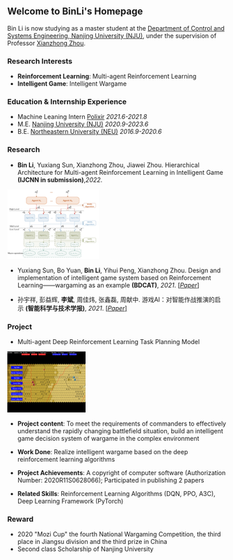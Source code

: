 ## Welcome to BinLi's Homepage
Bin Li is now studying as a master student at the [Department of Control and Systems Engineering, Nanjing University (NJU)](https://sme.nju.edu.cn/main.htm), under the supervision of Professor [Xianzhong Zhou](https://sme.nju.edu.cn/zxz/list.htm).
### Research Interests
- **Reinforcement Learning**: Multi-agent Reinforcement Learning
- **Intelligent Game**: Intelligent Wargame

### Education & Internship Experience
- Machine Leaning Intern [Polixir](http://polixir.ai/)  *2021.6-2021.8*
- M.E. [Nanjing University (NJU)](https://www.nju.edu.cn/main.htm)   *2020.9-2023.6*
- B.E. [Northeastern University (NEU)](http://www.neu.edu.cn/)   *2016.9-2020.6*

### Research
- **Bin Li**, Yuxiang Sun, Xianzhong Zhou, Jiawei Zhou. Hierarchical Architecture for Multi-agent Reinforcement Learning in Intelligent Game **(IJCNN in submission)**,*2022*. 

<img src="/h-model.png" alt="h-model" width="210" height="160" align="bottom" />

- Yuxiang Sun, Bo Yuan, **Bin Li**, Yihui Peng, Xianzhong Zhou. Design and implementation of intelligent game system based on Reinforcement Learning——wargaming as an example **(BDCAT)**, *2021*. <a href="/wargame.pdf">[*Paper*]</a>

- 孙宇祥, 彭益辉, **李斌**, 周佳炜, 张鑫磊, 周献中. 游戏AI：对智能作战推演的启示 **(智能科学与技术学报)**, *2021*. <a href="/游戏AI.pdf">[*Paper*]</a>

### Project
- Multi-agent Deep Reinforcement Learning Task Planning Model 

<img src="/wargame.png" alt="wargame" width="180" height="140" align="bottom" />
  
  - **Project content**: To meet the requirements of commanders to effectively understand the rapidly changing battlefield situation, build an intelligent game decision system of wargame in the complex environment

  - **Work Done**: Realize intelligent wargame based on the deep reinforcement learning algorithms

  - **Project Achievements**: A copyright of computer software (Authorization Number: 2020R11S0628066); Participated in publishing 2 papers

  - **Related Skills**: Reinforcement Learning Algorithms (DQN, PPO, A3C), Deep Learning Framework (PyTorch)

### Reward
- 2020 "Mozi Cup" the fourth National Wargaming Competition, the third place in Jiangsu division and the third prize in China
- Second class Scholarship of Nanjing University
